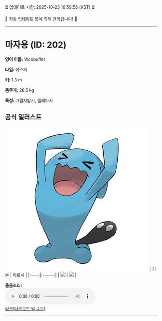 
⏳ 업데이트 시간: 2025-10-23 16:59:56 (KST) ⏳

🤖 자동 업데이트 봇에 의해 관리됩니다! 🤖

---

# 마자용 (ID: 202)
**영어 이름:** Wobbuffet

**타입:** 에스퍼

**키:** 1.3 m

**몸무게:** 28.5 kg

**특성:** 그림자밟기, 텔레파시

## 공식 일러스트
![](https://raw.githubusercontent.com/PokeAPI/sprites/master/sprites/pokemon/other/official-artwork/202.png)
| 기본 | 이로치 |
|:----:|:------:|
| <img src="http://play.pokemonshowdown.com/sprites/ani/wobbuffet.gif" width="200"> | <img src="http://play.pokemonshowdown.com/sprites/ani-shiny/wobbuffet.gif" width="200"> |

**울음소리:**<br><audio controls src="https://raw.githubusercontent.com/PokeAPI/cries/main/cries/pokemon/latest/202.ogg"></audio><br> [링크(다운로드 될 수도)](https://raw.githubusercontent.com/PokeAPI/cries/main/cries/pokemon/latest/202.ogg)


---
